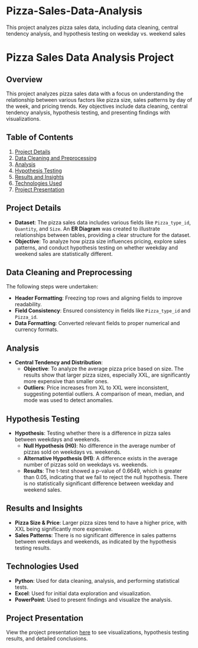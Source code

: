 # Pizza-Sales-Data-Analysis
This project analyzes pizza sales data, including data cleaning, central tendency analysis, and hypothesis testing on weekday vs. weekend sales

# Pizza Sales Data Analysis Project

## Overview
This project analyzes pizza sales data with a focus on understanding the relationship between various factors like pizza size, sales patterns by day of the week, and pricing trends. Key objectives include data cleaning, central tendency analysis, hypothesis testing, and presenting findings with visualizations.

## Table of Contents
1. [Project Details](#project-details)
2. [Data Cleaning and Preprocessing](#data-cleaning-and-preprocessing)
3. [Analysis](#analysis)
4. [Hypothesis Testing](#hypothesis-testing)
5. [Results and Insights](#results-and-insights)
6. [Technologies Used](#technologies-used)
7. [Project Presentation](#project-presentation)

## Project Details

- **Dataset**: The pizza sales data includes various fields like `Pizza_type_id`, `Quantity`, and `Size`. An **ER Diagram** was created to illustrate relationships between tables, providing a clear structure for the dataset.
- **Objective**: To analyze how pizza size influences pricing, explore sales patterns, and conduct hypothesis testing on whether weekday and weekend sales are statistically different.

## Data Cleaning and Preprocessing

The following steps were undertaken:
- **Header Formatting**: Freezing top rows and aligning fields to improve readability.
- **Field Consistency**: Ensured consistency in fields like `Pizza_type_id` and `Pizza_id`.
- **Data Formatting**: Converted relevant fields to proper numerical and currency formats.

## Analysis

- **Central Tendency and Distribution**:
  - **Objective**: To analyze the average pizza price based on size. The results show that larger pizza sizes, especially XXL, are significantly more expensive than smaller ones.
  - **Outliers**: Price increases from XL to XXL were inconsistent, suggesting potential outliers. A comparison of mean, median, and mode was used to detect anomalies.

## Hypothesis Testing

- **Hypothesis**: Testing whether there is a difference in pizza sales between weekdays and weekends.
  - **Null Hypothesis (H0)**: No difference in the average number of pizzas sold on weekdays vs. weekends.
  - **Alternative Hypothesis (H1)**: A difference exists in the average number of pizzas sold on weekdays vs. weekends.
  - **Results**: The t-test showed a p-value of 0.6649, which is greater than 0.05, indicating that we fail to reject the null hypothesis. There is no statistically significant difference between weekday and weekend sales.

## Results and Insights

- **Pizza Size & Price**: Larger pizza sizes tend to have a higher price, with XXL being significantly more expensive.
- **Sales Patterns**: There is no significant difference in sales patterns between weekdays and weekends, as indicated by the hypothesis testing results.

## Technologies Used

- **Python**: Used for data cleaning, analysis, and performing statistical tests.
- **Excel**: Used for initial data exploration and visualization.
- **PowerPoint**: Used to present findings and visualize the analysis.

## Project Presentation

View the project presentation [here]("C:\Users\noora\Pizza-Sales-Data-Analysis\Pizza-Sales-Data-Analysis.pptx") to see visualizations, hypothesis testing results, and detailed conclusions.


